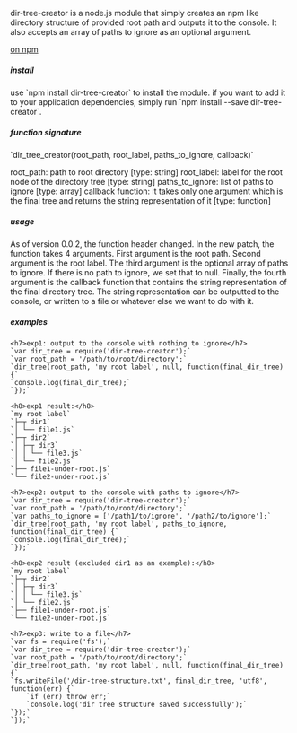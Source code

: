 <p>dir-tree-creator is a node.js module that simply creates an npm like directory structure of provided root path and outputs it to the console. It also accepts an array of paths to ignore as an optional argument.</p>

<a href="https://www.npmjs.com/package/dir-tree-creator" target="_blank">on npm</a>

<h5>install</h5>
  <p>use `npm install dir-tree-creator` to install the module. if you want to add it to your application dependencies, simply run `npm install --save dir-tree-creator`.</p>

<h5>function signature</h5>
	`dir_tree_creator(root_path, root_label, paths_to_ignore, callback)`
	<p>root_path: path to root directory [type: string]
		 root_label: label for the root node of the directory tree [type: string]
		 paths_to_ignore: list of paths to ignore [type: array]
		 callback function: it takes only one argument which is the final tree and returns the string representation of it [type: function]
	</p>
	
<h5>usage</h5>
  <p>As of version 0.0.2, the function header changed. In the new patch, the function takes 4 arguments. First argument is the root path. Second argument is the root label. The third argument is the optional array of paths to ignore. If there is no path to ignore, we set that to null. Finally, the fourth argument is the callback function that contains the string representation of the final directory tree. The string representation can be outputted to the console, or written to a file or whatever else we want to do with it.</p>

<h5>examples</h5>

	<h7>exp1: output to the console with nothing to ignore</h7>
	`var dir_tree = require('dir-tree-creator');`
	`var root_path = '/path/to/root/directory';`
	`dir_tree(root_path, 'my root label', null, function(final_dir_tree) {`
  	`console.log(final_dir_tree);`
	`});`
	
	<h8>exp1 result:</h8>
	`my root label`  
	`├─┬ dir1`  
	`│ └── file1.js`  
	`├─┬ dir2`  
	`│ ├─┬ dir3`  
	`│ │ └── file3.js`  
	`│ └── file2.js`  
	`├── file1-under-root.js`  
	`└── file2-under-root.js`  
	
	<h7>exp2: output to the console with paths to ignore</h7>
	`var dir_tree = require('dir-tree-creator');`
	`var root_path = '/path/to/root/directory';`
	`var paths_to_ignore = ['/path1/to/ignore', '/path2/to/ignore'];`
	`dir_tree(root_path, 'my root label', paths_to_ignore, function(final_dir_tree) {`
  	`console.log(final_dir_tree);`
	`});`
	
	<h8>exp2 result (excluded dir1 as an example):</h8>
	`my root label`  
	`├─┬ dir2`  
	`│ ├─┬ dir3`  
	`│ │ └── file3.js`  
	`│ └── file2.js`  
	`├── file1-under-root.js`  
	`└── file2-under-root.js`  
	
	<h7>exp3: write to a file</h7>
	`var fs = require('fs');`
	`var dir_tree = require('dir-tree-creator');`
	`var root_path = '/path/to/root/directory';`
	`dir_tree(root_path, 'my root label', null, function(final_dir_tree) {`
  	`fs.writeFile('/dir-tree-structure.txt', final_dir_tree, 'utf8', function(err) {`
    	`if (err) throw err;`
    	`console.log('dir tree structure saved successfully');`
  	`});`
	`});`
	
	
	
	
	
	
